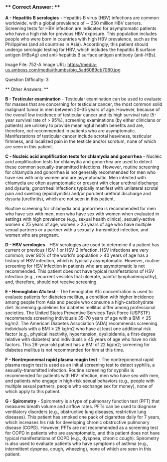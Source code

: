 ### ** Correct Answer: **

**A - Hepatitis B serologies** - Hepatitis B virus (HBV) infections are common worldwide, with a global prevalence of ∼ 250 million HBV carriers. Screening tests for HBV infection are indicated for asymptomatic patients who have a high risk for previous HBV exposure. This population includes people who were born in countries with high HBV prevalence, such as the Philippines (and all countries in Asia). Accordingly, this patient should undergo serologic testing for HBV, which includes the hepatitis B surface antigen (HBsAg) and anti-hepatitis B surface antigen antibody (anti-HBs).

Image File: 752-A
Image URL: https://media-us.amboss.com/media/thumbs/big_5ad6089cb7080.jpg

Question Difficulty: 3

** Other Answers: **

**B - Testicular examination** - Testicular examination can be used to evaluate for masses that are concerning for testicular cancer, the most common solid malignant tumor in men between 20–35 years of age. However, because of the overall low incidence of testicular cancer and its high survival rate (5-year survival rate of > 95%), screening examinations (by either clinicians or patients) are unlikely to provide meaningful health benefits and are, therefore, not recommended in patients who are asymptomatic. Manifestations of testicular cancer include scrotal heaviness, testicular firmness, and localized pain in the testicle and/or scrotum, none of which are seen in this patient.

**C - Nucleic acid amplification tests for chlamydia and gonorrhea** - Nucleic acid amplification tests for chlamydia and gonorrhea are used to detect these common sexually-transmitted infections. However, routine screening for chlamydia and gonorrhea is not generally recommended for men who have sex with only women and are asymptomatic. Men infected with chlamydia are often asymptomatic or present with clear urethral discharge and dysuria; gonorrheal infections typically manifest with unilateral scrotal pain and swelling (epididymitis) and/or purulent urethral discharge and dysuria (urethritis), which are not seen in this patient.

Routine screening for chlamydia and gonorrhea is recommended for men who have sex with men, men who have sex with women when evaluated in settings with high prevalence (e.g., sexual health clinics), sexually-active women ≤ 25 years of age, women > 25 years of age who have multiple sexual partners or a partner with a sexually-transmitted infection, and women who are pregnant.

**D - HSV serologies** - HSV serologies are used to determine if a patient has current or previous HSV-1 or HSV-2 infection. HSV infections are very common; over 90% of the world's population > 40 years of age has a history of HSV infection, which is typically asymptomatic. However, routine screening for HSV infection in patients who are asymptomatic is not recommended. This patient does not have typical manifestations of HSV infection (e.g., recurrent vesicles that ulcerate, painful lymphadenopathy), and, therefore, should not receive screening.

**E - Hemoglobin A1c test** - The hemoglobin A1c concentration is used to evaluate patients for diabetes mellitus, a condition with higher incidence among people from Asia and people who consume a high-carbohydrate diet. Screening guidelines for diabetes mellitus differ among professional societies. The United States Preventive Services Task Force (USPSTF) recommends screening individuals 35–70 years of age with a BMI ≥ 25 kg/m2. The American Diabetes Association (ADA) recommends screening individuals with a BMI ≥ 25 kg/m2 who have at least one additional risk factor (e.g., physical inactivity, hypertension, dyslipidemia, a first-degree relative with diabetes) and individuals ≥ 45 years of age who have no risk factors. This 26-year-old patient has a BMI of 22 kg/m2; screening for diabetes mellitus is not recommended for him at this time.

**F - Nontreponemal rapid plasma reagin test** - The nontreponemal rapid plasma reagin test is used as an initial screening test to detect syphilis, a sexually-transmitted infection. Routine screening for syphilis is recommended for patients with HIV infection, men who have sex with men, and patients who engage in high-risk sexual behaviors (e.g., people with multiple sexual partners, people who exchange sex for money), none of which apply to this patient.

**G - Spirometry** - Spirometry is a type of pulmonary function test (PFT) that measures breath volume and airflow rates. PFTs can be used to diagnose ventilatory disorders (e.g., obstructive lung diseases, restrictive lung diseases). This patient has smoked one pack of cigarettes daily for 7 years, which increases his risk for developing chronic obstructive pulmonary disease (COPD). However, PFTs are not recommended as a screening test for COPD in patients who are asymptomatic, and this patient does not have typical manifestations of COPD (e.g., dyspnea, chronic cough). Spirometry is also used to evaluate patients who have symptoms of asthma (e.g., intermittent dyspnea, cough, wheezing), none of which are seen in this patient.

